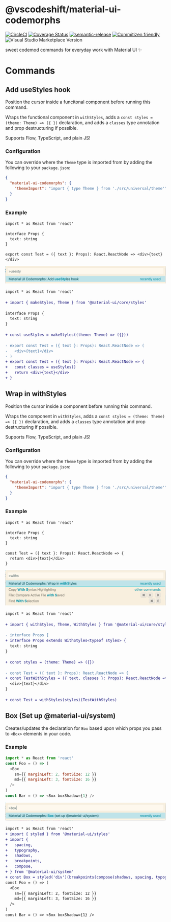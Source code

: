 # @vscodeshift/material-ui-codemorphs

[![CircleCI](https://circleci.com/gh/vscodeshift/material-ui-codemorphs.svg?style=svg)](https://circleci.com/gh/vscodeshift/material-ui-codemorphs)
[![Coverage Status](https://codecov.io/gh/vscodeshift/material-ui-codemorphs/branch/master/graph/badge.svg)](https://codecov.io/gh/vscodeshift/material-ui-codemorphs)
[![semantic-release](https://img.shields.io/badge/%20%20%F0%9F%93%A6%F0%9F%9A%80-semantic--release-e10079.svg)](https://github.com/semantic-release/semantic-release)
[![Commitizen friendly](https://img.shields.io/badge/commitizen-friendly-brightgreen.svg)](http://commitizen.github.io/cz-cli/)
![Visual Studio Marketplace Version](https://img.shields.io/visual-studio-marketplace/v/vscodeshift.material-ui-codemorphs)

sweet codemod commands for everyday work with Material UI ✨

# Commands

## Add useStyles hook

Position the cursor inside a funcitonal component before running this command.

Wraps the functional component in `withStyles`,
adds a `const styles = (theme: Theme) => ({ })` declaration,
and adds a `classes` type annotation and prop destructuring if possible.

Supports Flow, TypeScript, and plain JS!

### Configuration

You can override where the `Theme` type is imported from by adding the following to your `package.json`:

```json
{
  "material-ui-codemorphs": {
    "themeImport": "import { type Theme } from './src/universal/theme'"
  }
}
```

### Example

```tsx
import * as React from 'react'

interface Props {
  text: string
}

export const Test = ({ text }: Props): React.ReactNode => <div>{text}</div>
```

![addStyles command](addStyles.png)

```diff
import * as React from 'react'

+ import { makeStyles, Theme } from '@material-ui/core/styles'

interface Props {
  text: string
}

+ const useStyles = makeStyles((theme: Theme) => ({}))

- export const Test = ({ text }: Props): React.ReactNode => (
-   <div>{text}</div>
- )
+ export const Test = ({ text }: Props): React.ReactNode => {
+   const classes = useStyles()
+   return <div>{text}</div>
+ }
```

## Wrap in withStyles

Position the cursor inside a component before running this command.

Wraps the component in `withStyles`,
adds a `const styles = (theme: Theme) => ({ })` declaration,
and adds a `classes` type annotation and prop destructuring if possible.

Supports Flow, TypeScript, and plain JS!

### Configuration

You can override where the `Theme` type is imported from by adding the following to your `package.json`:

```json
{
  "material-ui-codemorphs": {
    "themeImport": "import { type Theme } from './src/universal/theme'"
  }
}
```

### Example

```tsx
import * as React from 'react'

interface Props {
  text: string
}

const Test = ({ text }: Props): React.ReactNode => {
  return <div>{text}</div>
}
```

![withStyles command](withStyles.png)

```diff
import * as React from 'react'

+ import { withStyles, Theme, WithStyles } from '@material-ui/core/styles'

- interface Props {
+ interface Props extends WithStyles<typeof styles> {
  text: string
}

+ const styles = (theme: Theme) => ({})

- const Test = ({ text }: Props): React.ReactNode => {
+ const TestWithStyles = ({ text, classes }: Props): React.ReactNode => {
  <div>{text}</div>
}

+ const Test = withStyles(styles)(TestWithStyles)
```

## Box (Set up @material-ui/system)

Creates/updates the declaration for `Box` based upon which props you pass to
`<Box>` elements in your code.

### Example

```js
import * as React from 'react'
const Foo = () => (
  <Box
    sm={{ marginLeft: 2, fontSize: 12 }}
    md={{ marginLeft: 3, fontSize: 16 }}
  />
)
const Bar = () => <Box boxShadow={1} />
```

![box command](box.png)

```diff
import * as React from 'react'
+ import { styled } from '@material-ui/styles'
+ import {
+   spacing,
+   typography,
+   shadows,
+   breakpoints,
+   compose,
+ } from '@material-ui/system'
+ const Box = styled('div')(breakpoints(compose(shadows, spacing, typography)))
const Foo = () => (
  <Box
    sm={{ marginLeft: 2, fontSize: 12 }}
    md={{ marginLeft: 3, fontSize: 16 }}
  />
)
const Bar = () => <Box boxShadow={1} />
```
